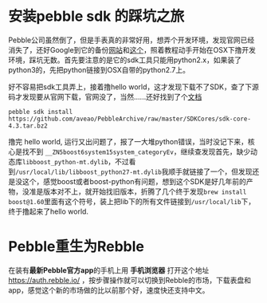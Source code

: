 # 安装pebble sdk 的踩坑之旅

Pebble公司虽然倒了，但是手表真的非常好用，想弄个开发环境，发现官网已经消失了，还好Google到它的备份[网站](https://developer.rebble.io/developer.pebble.com/sdk/index.html)和[这个](https://developer.get-rpws.com/)，照着教程动手开始在OSX下撸开发环境，踩坑无数。首先要注意的是它的sdk工具只能用python2.x，如果装了python3的，先把python链接到OSX自带的python2.7上。

好不容易把sdk工具弄上，接着撸hello world，这才发现下载不了SDK，查了下源码才发现要从官网下载，官网没了，当然......还好找到了个[文档](https://www.reddit.com/r/pebble/comments/9ufaay/sdk_install_guide/)
```
pebble sdk install https://github.com/aveao/PebbleArchive/raw/master/SDKCores/sdk-core-4.3.tar.bz2
```

撸完 hello world, 运行又出问题了，报了一大堆python错误，当时没记下来，核心是找不到 `__ZN5boost6system15system_categoryEv`，继续查发现首先，缺少动态库`libboost_python-mt.dylib`，不过看到`/usr/local/lib/libboost_python27-mt.dylib`我顺手就链接了一个，但发现还是没这个，感觉boost或者boost-python有问题，想到这个SDK是好几年前的产物，没准是版本对不上，就开始找旧版本，折腾了几个终于发现`brew install boost@1.60`里面有这个符号，装上把lib下的所有文件链接到`/usr/local/lib`下，终于撸起来了hello world.

# Pebble重生为Rebble

在装有**最新Pebble官方app**的手机上用 **手机浏览器** 打开这个地址 https://auth.rebble.io/ ，按步骤操作就可以切换到Rebble的市场，下载表盘和app，感觉这个新的市场做的比以前那个好，速度快还支持中文。
